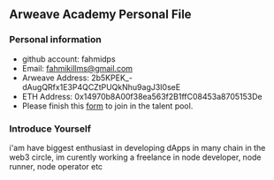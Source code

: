 ## Arweave Academy Personal File

### Personal information

- github account: fahmidps
- Email: fahmikillms@gmail.com
- Arweave Address: 2b5KPEK_-dAugQRfx1E3P4QCZtPUQkNhu9agJ3I0seE
- ETH Address: 0x14970b8A00f38ea563f2B1ffC08453a8705153De
- Please finish this [form](https://docs.google.com/forms/d/e/1FAIpQLSfWA5fIIcBgmRppm3jNz5vmf9Mai_QMVil-2pO4r7YKn_Zhtw/viewform?usp=sf_link) to join in the talent pool.

### Introduce Yourself
 i'am have biggest enthusiast in developing dApps in many chain in the web3 circle, im curently working a freelance in node developer, node runner, node operator etc
